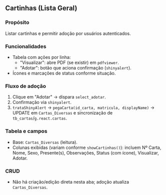 ## Cartinhas (Lista Geral)

### Propósito
Listar cartinhas e permitir adoção por usuários autenticados.

### Funcionalidades
- Tabela com ações por linha:
  - "Visualizar": abre PDF (se existir) em `pdfviewer`.
  - "Adotar": botão que aciona confirmação (`shinyalert`).
- Ícones e marcações de status conforme situação.

### Fluxo de adoção
1. Clique em "Adotar" → dispara `select_adotar`.
2. Confirmação via `shinyalert`.
3. `trataShinyAlert` → `pegaCarta(id_carta, matricula, displayName)` → UPDATE em `Cartas_Diversas` e sincronização de `tb_cartas`/`g.react.cartas`.

### Tabela e campos
- Base: `Cartas_Diversas` (leitura).
- Colunas exibidas (variam conforme `showCartinhas()`): incluem Nº Carta, Nome, Sexo, Presente(s), Observações, Status (com ícone), Visualizar, Adotar.

### CRUD
- Não há criação/edição direta nesta aba; adoção atualiza `Cartas_Diversas`.


